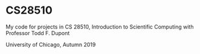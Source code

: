 # CS28510
My code for projects in CS 28510, Introduction to Scientific Computing with Professor Todd F. Dupont

University of Chicago, Autumn 2019
